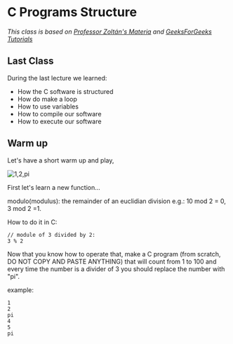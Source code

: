 # C Programs Structure
*This class is based on [Professor Zoltán's Materia](http://gsd.web.elte.hu/lectures/c-en/c-lecture-2/) and [GeeksForGeeks Tutorials](https://www.geeksforgeeks.org/c-programming-language/)*

## Last Class

During the last lecture we learned:
- How the C software is structured
- How do make a loop
- How to use variables
- How to compile our software
- How to execute our software

## Warm up

Let's have a short warm up and play,

![1,2,pi](https://media.giphy.com/media/l41YtZOb9EUABnuqA/giphy.gif)

First let's learn a new function...

modulo(modulus): the remainder of an euclidian division e.g.: 10 mod 2 = 0, 3 mod 2 =1.

How to do it in C:

    // module of 3 divided by 2:
    3 % 2

Now that you know how to operate that, make a C program (from scratch, DO NOT COPY AND PASTE ANYTHING) that will count from 1 to 100 and every time the number is a divider of 3 you should replace the number with "pi".

example:

    1
    2
    pi
    4
    5
    pi
